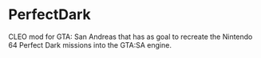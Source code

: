 # PerfectDark

CLEO mod for GTA: San Andreas that has as goal to recreate the Nintendo 64 Perfect Dark missions into the GTA:SA engine.